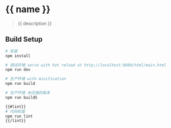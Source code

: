 # {{ name }}

> {{ description }}

## Build Setup

``` bash
# 安装
npm install

# 调试环境 serve with hot reload at http://localhost:8080/html/main.html
npm run dev

# 生产环境 with minification
npm run build

# 生产环境 未压缩的版本
npm run build5

{{#lint}}
# 代码检查
npm run lint
{{/lint}}
```
